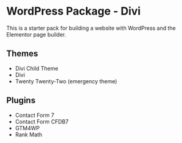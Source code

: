 # WordPress Package - Divi

This is a starter pack for building a website with WordPress and the Elementor page builder.


## Themes

- Divi Child Theme
- Divi
- Twenty Twenty-Two (emergency theme)


## Plugins

- Contact Form 7
- Contact Form CFDB7
- GTM4WP
- Rank Math
